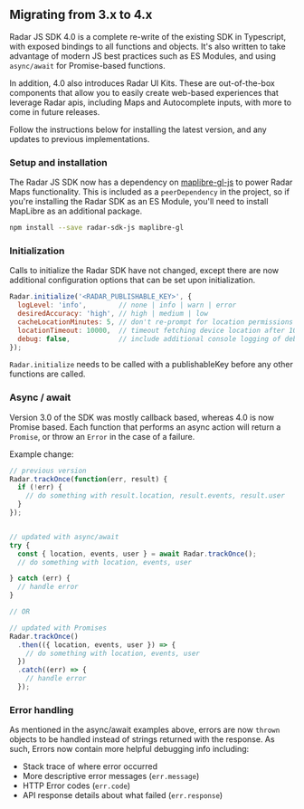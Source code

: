 ## Migrating from 3.x to 4.x

Radar JS SDK 4.0 is a complete re-write of the existing SDK in Typescript, with exposed bindings to all functions and objects. It's also written to take advantage of modern JS best practices such as ES Modules, and using `async/await` for Promise-based functions.

In addition, 4.0 also introduces Radar UI Kits. These are out-of-the-box components that allow you to easily create web-based experiences that leverage Radar apis, including Maps and Autocomplete inputs, with more to come in future releases.

Follow the instructions below for installing the latest version, and any updates to previous implementations.

### Setup and installation

The Radar JS SDK now has a dependency on [maplibre-gl-js](https://github.com/maplibre/maplibre-gl-js) to power Radar Maps functionality. This is included as a `peerDependency` in the project, so if you're installing the Radar SDK as an ES Module, you'll need to install MapLibre as an additional package.
```bash
npm install --save radar-sdk-js maplibre-gl
```

### Initialization

Calls to initialize the Radar SDK have not changed, except there are now additional configuration options that can be set upon initialization.
```js
Radar.initialize('<RADAR_PUBLISHABLE_KEY>', {
  logLevel: 'info',        // none | info | warn | error
  desiredAccuracy: 'high', // high | medium | low
  cacheLocationMinutes: 5, // don't re-prompt for location permissions for 5 minutes
  locationTimeout: 10000,  // timeout fetching device location after 10s
  debug: false,            // include additional console logging of debug info
});
```

`Radar.initialize` needs to be called with a publishableKey before any other functions are called.

### Async / await

Version 3.0 of the SDK was mostly callback based, whereas 4.0 is now Promise based. Each function that performs an async action will return a `Promise`, or throw an `Error` in the case of a failure.

Example change:
```js
// previous version
Radar.trackOnce(function(err, result) {
  if (!err) {
    // do something with result.location, result.events, result.user
  }
});


// updated with async/await
try {
  const { location, events, user } = await Radar.trackOnce();
  // do something with location, events, user

} catch (err) {
  // handle error
}

// OR

// updated with Promises
Radar.trackOnce()
  .then(({ location, events, user }) => {
    // do something with location, events, user
  })
  .catch((err) => {
    // handle error
  });
```

### Error handling

As mentioned in the async/await examples above, errors are now `thrown` objects to be handled instead of strings returned with the response. As such, Errors now contain more helpful debugging info including:
* Stack trace of where error occurred
* More descriptive error messages (`err.message`)
* HTTP Error codes (`err.code`)
* API response details about what failed (`err.response`)
